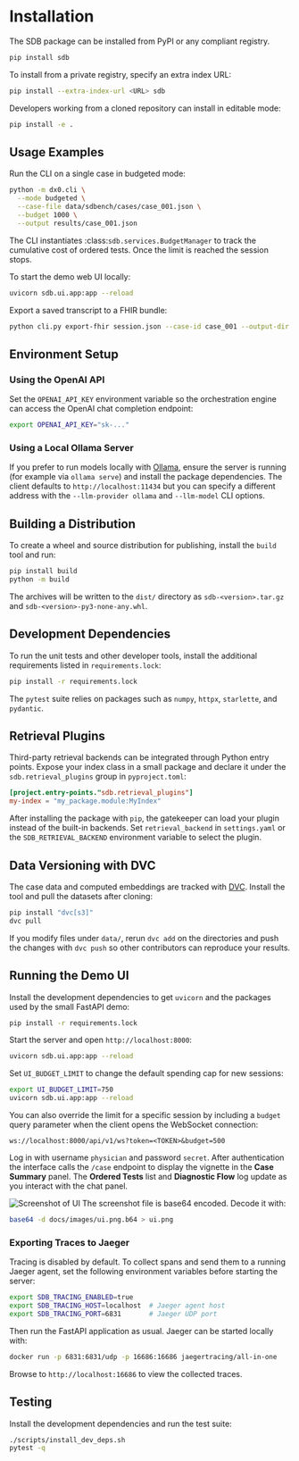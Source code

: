 # Installation

The SDB package can be installed from PyPI or any compliant registry.

```bash
pip install sdb
```

To install from a private registry, specify an extra index URL:

```bash
pip install --extra-index-url <URL> sdb
```

Developers working from a cloned repository can install in editable mode:

```bash
pip install -e .
```

## Usage Examples

Run the CLI on a single case in budgeted mode:

```bash
python -m dx0.cli \
  --mode budgeted \
  --case-file data/sdbench/cases/case_001.json \
  --budget 1000 \
  --output results/case_001.json
```

The CLI instantiates :class:`sdb.services.BudgetManager` to track the cumulative
cost of ordered tests. Once the limit is reached the session stops.

To start the demo web UI locally:

```bash
uvicorn sdb.ui.app:app --reload
```

Export a saved transcript to a FHIR bundle:

```bash
python cli.py export-fhir session.json --case-id case_001 --output-dir fhir
```

## Environment Setup

### Using the OpenAI API

Set the `OPENAI_API_KEY` environment variable so the orchestration engine can
access the OpenAI chat completion endpoint:

```bash
export OPENAI_API_KEY="sk-..."
```

### Using a Local Ollama Server

If you prefer to run models locally with
[Ollama](https://github.com/jmorganca/ollama), ensure the server is running
(for example via `ollama serve`) and install the package dependencies. The
client defaults to `http://localhost:11434` but you can specify a different
address with the `--llm-provider ollama` and `--llm-model` CLI options.

## Building a Distribution

To create a wheel and source distribution for publishing, install the
`build` tool and run:

```bash
pip install build
python -m build
```

The archives will be written to the `dist/` directory as
`sdb-<version>.tar.gz` and `sdb-<version>-py3-none-any.whl`.

## Development Dependencies

To run the unit tests and other developer tools, install the additional
requirements listed in `requirements.lock`:

```bash
pip install -r requirements.lock
```

The `pytest` suite relies on packages such as `numpy`, `httpx`,
`starlette`, and `pydantic`.

## Retrieval Plugins

Third-party retrieval backends can be integrated through Python entry points.
Expose your index class in a small package and declare it under the
`sdb.retrieval_plugins` group in `pyproject.toml`:

```toml
[project.entry-points."sdb.retrieval_plugins"]
my-index = "my_package.module:MyIndex"
```

After installing the package with `pip`, the gatekeeper can load your plugin
instead of the built-in backends. Set `retrieval_backend` in `settings.yaml`
or the `SDB_RETRIEVAL_BACKEND` environment variable to select the plugin.

## Data Versioning with DVC

The case data and computed embeddings are tracked with [DVC](https://dvc.org/).
Install the tool and pull the datasets after cloning:

```bash
pip install "dvc[s3]"
dvc pull
```

If you modify files under `data/`, rerun `dvc add` on the directories and push the
changes with `dvc push` so other contributors can reproduce your results.

## Running the Demo UI

Install the development dependencies to get `uvicorn` and the packages used by
the small FastAPI demo:

```bash
pip install -r requirements.lock
```

Start the server and open `http://localhost:8000`:

```bash
uvicorn sdb.ui.app:app --reload
```

Set `UI_BUDGET_LIMIT` to change the default spending cap for new sessions:

```bash
export UI_BUDGET_LIMIT=750
uvicorn sdb.ui.app:app --reload
```

You can also override the limit for a specific session by including a
`budget` query parameter when the client opens the WebSocket connection:

```
ws://localhost:8000/api/v1/ws?token=<TOKEN>&budget=500
```

Log in with username `physician` and password `secret`. After authentication the
interface calls the `/case` endpoint to display the vignette in the **Case
Summary** panel. The **Ordered Tests** list and **Diagnostic Flow** log update as
you interact with the chat panel.

![Screenshot of UI](images/ui.png.b64)
The screenshot file is base64 encoded. Decode it with:

```bash
base64 -d docs/images/ui.png.b64 > ui.png
```

### Exporting Traces to Jaeger

Tracing is disabled by default. To collect spans and send them to a running
Jaeger agent, set the following environment variables before starting the
server:

```bash
export SDB_TRACING_ENABLED=true
export SDB_TRACING_HOST=localhost  # Jaeger agent host
export SDB_TRACING_PORT=6831       # Jaeger UDP port
```

Then run the FastAPI application as usual. Jaeger can be started locally with:

```bash
docker run -p 6831:6831/udp -p 16686:16686 jaegertracing/all-in-one
```

Browse to `http://localhost:16686` to view the collected traces.

## Testing

Install the development dependencies and run the test suite:

```bash
./scripts/install_dev_deps.sh
pytest -q
```

